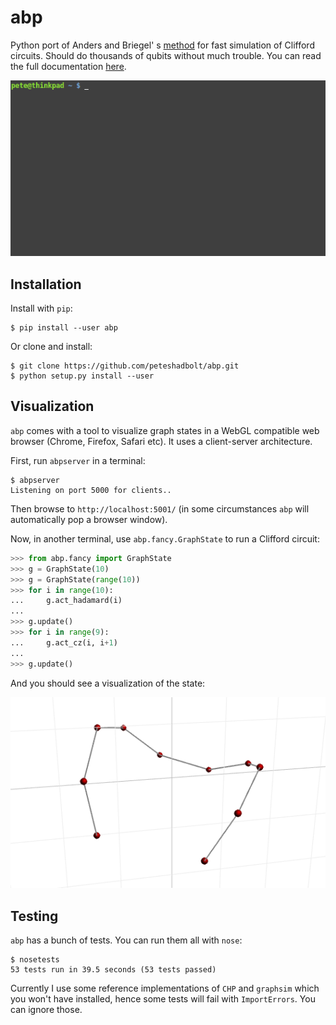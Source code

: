 # abp

Python port of Anders and Briegel' s [method](https://arxiv.org/abs/quant-ph/0504117) for fast simulation of Clifford circuits. Should do thousands of qubits without much trouble.  You can read the full documentation [here](https://peteshadbolt.co.uk/abp/).

![demo](examples/demo.gif)

## Installation

Install with `pip`:

```shell
$ pip install --user abp
```

Or clone and install:

```shell
$ git clone https://github.com/peteshadbolt/abp.git
$ python setup.py install --user
```



## Visualization

`abp` comes with a tool to visualize graph states in a WebGL compatible web browser (Chrome, Firefox, Safari etc). It uses a client-server architecture.

First, run `abpserver` in a terminal:

```shell
$ abpserver
Listening on port 5000 for clients..
```
Then browse to `http://localhost:5001/` (in some circumstances `abp` will automatically pop a browser window).

Now, in another terminal, use `abp.fancy.GraphState` to run a Clifford circuit:

```python
>>> from abp.fancy import GraphState
>>> g = GraphState(10)
>>> g = GraphState(range(10))
>>> for i in range(10):
...     g.act_hadamard(i)
... 
>>> g.update()
>>> for i in range(9):
...     g.act_cz(i, i+1)
... 
>>> g.update()
```

And you should see a visualization of the state:

![demo](examples/viz.png)

## Testing

`abp` has a bunch of tests. You can run them all with `nose`:

```shell
$ nosetests
53 tests run in 39.5 seconds (53 tests passed)
```

Currently I use some reference implementations of `CHP` and `graphsim` which you won't have installed, hence some tests will fail with `ImportErrors`. You can ignore those.
